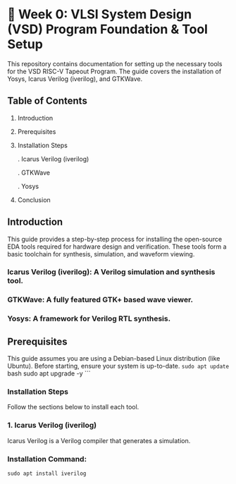 # 🚀 Week 0: VLSI System Design (VSD) Program Foundation & Tool Setup
This repository contains documentation for setting up the necessary tools for the VSD RISC-V Tapeout Program. The guide covers the installation of Yosys, Icarus Verilog (iverilog), and GTKWave.
## Table of Contents
1. Introduction

2. Prerequisites

3. Installation Steps

   . Icarus Verilog (iverilog)

   . GTKWave

   . Yosys

4. Conclusion
## Introduction
This guide provides a step-by-step process for installing the open-source EDA tools required for hardware design and verification. These tools form a basic toolchain for synthesis, simulation, and waveform viewing.
   ### Icarus Verilog (iverilog): A Verilog simulation and synthesis tool.
   ### GTKWave: A fully featured GTK+ based wave viewer.
   ### Yosys: A framework for Verilog RTL synthesis.

## Prerequisites
This guide assumes you are using a Debian-based Linux distribution (like Ubuntu). Before starting, ensure your system is up-to-date.
   ```sudo apt update ```
   bash sudo apt upgrade -y ```
### Installation Steps
Follow the sections below to install each tool.

### 1. Icarus Verilog (iverilog)
Icarus Verilog is a Verilog compiler that generates a simulation.
### Installation Command:
``` sudo apt install iverilog ```

